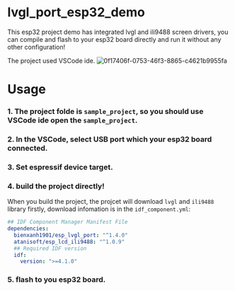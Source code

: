 # lvgl_port_esp32_demo
This esp32 project demo has integrated lvgl and ili9488 screen drivers, you can compile and flash to your esp32 board directly and run it without any other configuration! 

  
The project used VSCode ide.
![0f17406f-0753-46f3-8865-c4621b9955fa](https://github.com/GitHubWanglei/lvgl_port_esp32_demo/assets/16434720/fc1099ea-05b8-41cd-8b4c-553127f03a09)

# Usage
### 1. The project folde is `sample_project`, so you should use VSCode ide open the `sample_project`.
### 2. In the VSCode, select USB port which your esp32 board connected.
### 3. Set espressif device target.
### 4. build the project directly!
When you build the project, the projcet will download `lvgl` and `ili9488` library firstly, download infomation is in the `idf_component.yml`:
```yml
## IDF Component Manager Manifest File
dependencies:
  bienxanh1901/esp_lvgl_port: "^1.4.0"
  atanisoft/esp_lcd_ili9488: "^1.0.9"
  ## Required IDF version
  idf:
    version: ">=4.1.0"
```
### 5. flash to you esp32 board.
